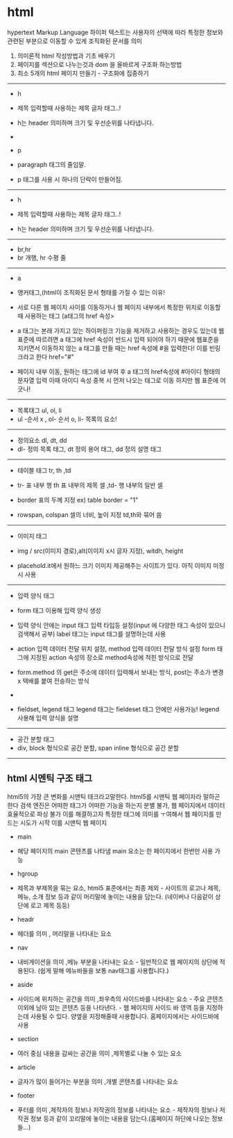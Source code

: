 # html

hypertext Markup Language 하이퍼 텍스트는 사용자의 선택에 따라 특정한 정보와 관련된 부분으로 이동할 수 있게 조직화된 문서를 의미

1. 의미론적 html 작성방법과 기초 배우기
2. 페이지를 섹션으로 나누는것과 dom 을 올바르게 구조화 하는방법
3. 최소 5개의 html 페이지 만들기 - 구조화에 집중하기

- ------

- h
- 제목 입력할때 사용하는 제목 글자 태그..!

- h는 header 의미하며 크기 및 우선순위를 나타냅니다.

-  

- p
- paragraph 태그의 줄임말.

- p 태그를 사용 시 하나의 단락이 만들어짐.

- ------

- h
- 제목 입력할때 사용하는 제목 글자 태그..!

- h는 header 의미하며 크기 및 우선순위를 나타냅니다.

- ------

- br,hr
- br 개행, hr 수평 줄

- ------

- a
- 앵커태그,(html이 조직화된 문서 형태를 가질 수 있는 이유!

- 서로 다른 웹 페이지 사이를 이동하거나 웹 페이지 내부에서 특정한 위치로 이동할 때 사용하는 태그 (a태그의 href 속성>

- a 태그는 본래 가지고 있는 하이퍼링크 기능을 제거하고 사용하는 경우도 있는데 웹 표준에 따르려면 a 태그에 href 속성이
  반드시 입력 되어야 하기 때문에 웹표준을 지키면서 이동하지 않는 a 태그를 만들 때는 href 속성에 #을 입력한다! 이를 빈링
  크라고 한다 href="#"

- 페이지 내부 이동, 원하는 태그에 id 부여 후 a 태그의 href속성에 #아이디 형태의 문자열 입력 이때 아이디 속성 중복 시
  먼저 나오는 태그로 이동 하지만 웹 표준에 어긋나!

- ------

- 목록태그 ul, ol, li
- ul -순서 x , ol- 순서 o, li- 목록의 요소!

- ------

- 정의요소 dl, dt, dd
- dl- 정의 목록 태그, dt 정의 용어 태그, dd 정의 설명 태그

- ------

- 테이블 태그 tr, th ,td
- tr- 표 내부 행 th 표 내부의 제목 셀 ,td- 행 내부의 일반 셀

- border 표의 두께 지정 ex) table border = "1"

- rowspan, colspan 셀의 너비, 높이 지정 td,th와 묶어 씀

- ------

- 이미지 태그
- img / src(이미지 경로),alt(이미지 x시 글자 지정), witdh, height

- placehold.it에서 원하느 크기 이미지 제공해주는 사이트가 있다. 아직 이미지 미정 시 사용

- ------

- 입력 양식 태그
- form 태그 이용해 입력 양식 생성

- 입력 양식 안에는 input 태그 입력 타입등 설정(input 에 다양한 태그 속성이 있으니 검색해서 공부) label 태그는 input 태그를 설명하는데 사용

- action 입력 데이터 전달 위치 설정, method 입력 데이터 전달 방식 설정
  form 태그에 지정된 action 속성의 장소로 method속성에 적힌 방식으로 전달

- form.method 의 get은 주소에 데이터 입력해서 보내는 방식, post는 주소가 변경x 택배를 붙여 전송하는 방식

- 

- fieldset, legend 태그 legend 태그는 fieldeset 태그 안에만 사용가능! legend 사용해 입력 양식을 설명

- ------

- 공간 분할 태그
- div, block 형식으로 공간 분할, span inline 형식으로 공간 분할

- ------

## html 시멘틱 구조 태그

html5의 가장 큰 변화를 시맨틱 태크라고말한다. html5를 시맨틱 웹 페이자라 말하곤 한다
검색 엔진은 어떠한 태그가 어떠한 기능을 하는지 분별 불가, 웹 페이지에서 데이터 효율적으로 파싱 불가 이를 해결하고자
특정한 태그에 의미를 ㅜ여해서 웹 페이지를 만드는 시도가 시작 이를 시맨틱 웹 페이지





- main
- 해당 페이지의 main 콘텐츠를 나타냄
  main 요소는 한 페이지에서 한번만 사용 가능

- hgroup
- 제목과 부제목을 묶는 요소, html5 표준에서는 최종 제외
  \- 사이트의 로고나 제목, 메뉴, 소개 정보 등과 같이 머리말에 놓이는 내용을 담는다. (네이버나 다음같이 상단에 로고 제목 등등)

- headr
- 헤더를 의미 , 머리말을 나타내는 요소

- nav
- 내비게이션을 의미 ,메뉴 부분을 나타내는 요소
  \- 일반적으로 웹 페이지의 상단에 적용된다. (쉽게 말해 메뉴바들을 보통 nav태그를 사용합니다.)

- aside
- 사이드에 위치하는 공간을 의미 ,좌우측의 사이드바를 나타내는 요소
  \- 주요 콘텐츠 이외에 남아 있는 콘텐츠 등을 나타낸다.
  \- 웹 페이지의 사이드 바 영역 등을 지정하는데 사용될 수 있다.
  양옆을 지정해줄때 사용합니다. 홈페이지에서는 사이드바에 사용

- section
- 여러 중심 내용을 감싸는 공간을 의미 ,제목별로 나눌 수 있는 요소

- article
- 글자가 많이 들어가는 부분을 의미 ,개별 콘텐츠를 나타내는 요소

- footer
- 푸터를 의미 ,제작자의 정보나 저작권의 정보를 나타내는 요소
  \- 제작자의 정보나 저작권 정보 등과 같이 꼬리말에 놓이는 내용을 담는다.(홈페이지 하단에 나오는 정보들...)